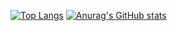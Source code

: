 [![Top Langs](https://github-readme-stats.vercel.app/api/top-langs/?username=Hoshimikan6490&theme=dark)](https://github.com/anuraghazra/github-readme-stats)
[![Anurag's GitHub stats](https://github-readme-stats.vercel.app/api?username=Hoshimikan6490&theme=dark)](https://github.com/anuraghazra/github-readme-stats)
